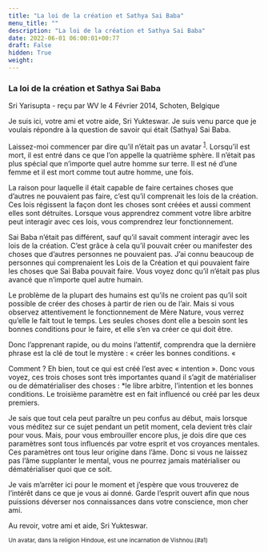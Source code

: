 ```yaml
---
title: "La loi de la création et Sathya Sai Baba"
menu_title: ""
description: "La loi de la création et Sathya Sai Baba"
date: 2022-06-01 06:00:01+00:77
draft: False
hidden: True
weight:
---
```

### La loi de la création et Sathya Sai Baba

Sri Yarisupta - reçu par WV le 4 Février 2014, Schoten, Belgique

Je suis ici, votre ami et votre aide, Sri Yukteswar. Je suis venu parce que je voulais répondre à la question de savoir qui était (Sathya) Sai Baba.

Laissez-moi commencer par dire qu’il n’était pas un avatar <sup id=”a1”>[1](#f1)</sup>. Lorsqu’il est mort, il est entré dans ce que l’on appelle la quatrième sphère. Il n’était pas plus spécial que n’importe quel autre homme sur terre. Il est né d’une femme et il est mort comme tout autre homme, une fois.

La raison pour laquelle il était capable de faire certaines choses que d’autres ne pouvaient pas faire, c’est qu’il comprenait les lois de la création. Ces lois régissent la façon dont les choses sont créées et aussi comment elles sont détruites. Lorsque vous apprendrez comment votre libre arbitre peut interagir avec ces lois, vous comprendrez leur fonctionnement.

Sai Baba n’était pas différent, sauf qu’il savait comment interagir avec les lois de la création. C’est grâce à cela qu’il pouvait créer ou manifester des choses que d’autres personnes ne pouvaient pas. J’ai connu beaucoup de personnes qui comprenaient les Lois de la Création et qui pouvaient faire les choses que Sai Baba pouvait faire. Vous voyez donc qu’il n’était pas plus avancé que n’importe quel autre humain.

Le problème de la plupart des humains est qu’ils ne croient pas qu’il soit possible de créer des choses à partir de rien ou de l’air. Mais si vous observez attentivement le fonctionnement de Mère Nature, vous verrez qu’elle le fait tout le temps. Les seules choses dont elle a besoin sont les bonnes conditions pour le faire, et elle s’en va créer ce qui doit être.

Donc l’apprenant rapide, ou du moins l’attentif, comprendra que la dernière phrase est la clé de tout le mystère : « créer les bonnes conditions. « 

Comment ? Eh bien, tout ce qui est créé l’est avec « intention ». Donc vous voyez, ces trois choses sont très importantes quand il s’agit de matérialiser ou de dématérialiser des choses : *le libre arbitre, l’intention et les bonnes conditions. Le troisième paramètre est en fait influencé ou créé par les deux premiers.

Je sais que tout cela peut paraître un peu confus au début, mais lorsque vous méditez sur ce sujet pendant un petit moment, cela devient très clair pour vous. Mais, pour vous embrouiller encore plus, je dois dire que ces paramètres sont tous influencés par votre esprit et vos croyances mentales. Ces paramètres ont tous leur origine dans l’âme. Donc si vous ne laissez pas l’âme supplanter le mental, vous ne pourrez jamais matérialiser ou dématérialiser quoi que ce soit.

Je vais m’arrêter ici pour le moment et j’espère que vous trouverez de l’intérêt dans ce que je vous ai donné. Garde l’esprit ouvert afin que nous puissions déverser nos connaissances dans votre conscience, mon cher ami.

Au revoir, votre ami et aide, Sri Yukteswar.
<small>

<large id=”f1”>Un avatar, dans la religion Hindoue, est une incarnation de Vishnou.(#a1)
